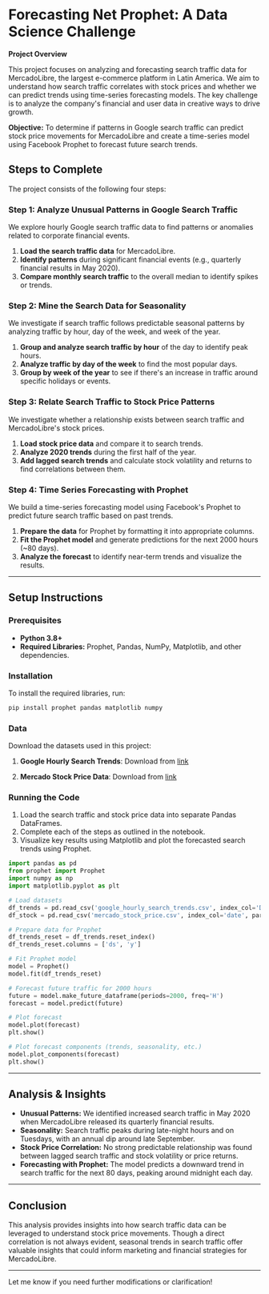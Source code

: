 
# Forecasting Net Prophet: A Data Science Challenge

**Project Overview**

This project focuses on analyzing and forecasting search traffic data for MercadoLibre, the largest e-commerce platform in Latin America. We aim to understand how search traffic correlates with stock prices and whether we can predict trends using time-series forecasting models. The key challenge is to analyze the company's financial and user data in creative ways to drive growth.

**Objective:** 
To determine if patterns in Google search traffic can predict stock price movements for MercadoLibre and create a time-series model using Facebook Prophet to forecast future search trends.

## Steps to Complete

The project consists of the following four steps:

### Step 1: Analyze Unusual Patterns in Google Search Traffic
We explore hourly Google search traffic data to find patterns or anomalies related to corporate financial events.

1. **Load the search traffic data** for MercadoLibre.
2. **Identify patterns** during significant financial events (e.g., quarterly financial results in May 2020).
3. **Compare monthly search traffic** to the overall median to identify spikes or trends.

### Step 2: Mine the Search Data for Seasonality
We investigate if search traffic follows predictable seasonal patterns by analyzing traffic by hour, day of the week, and week of the year.

1. **Group and analyze search traffic by hour** of the day to identify peak hours.
2. **Analyze traffic by day of the week** to find the most popular days.
3. **Group by week of the year** to see if there's an increase in traffic around specific holidays or events.

### Step 3: Relate Search Traffic to Stock Price Patterns
We investigate whether a relationship exists between search traffic and MercadoLibre's stock prices.

1. **Load stock price data** and compare it to search trends.
2. **Analyze 2020 trends** during the first half of the year.
3. **Add lagged search trends** and calculate stock volatility and returns to find correlations between them.

### Step 4: Time Series Forecasting with Prophet
We build a time-series forecasting model using Facebook's Prophet to predict future search traffic based on past trends.

1. **Prepare the data** for Prophet by formatting it into appropriate columns.
2. **Fit the Prophet model** and generate predictions for the next 2000 hours (~80 days).
3. **Analyze the forecast** to identify near-term trends and visualize the results.

---

## Setup Instructions

### Prerequisites

- **Python 3.8+**
- **Required Libraries:** Prophet, Pandas, NumPy, Matplotlib, and other dependencies.

### Installation

To install the required libraries, run:

```bash
pip install prophet pandas matplotlib numpy
```

### Data

Download the datasets used in this project:

1. **Google Hourly Search Trends**: 
   Download from [link](https://static.bc-edx.com/ai/ail-v-1-0/m8/lms/datasets/google_hourly_search_trends.csv)
   
2. **Mercado Stock Price Data**: 
   Download from [link](https://static.bc-edx.com/ai/ail-v-1-0/m8/lms/datasets/mercado_stock_price.csv)

### Running the Code

1. Load the search traffic and stock price data into separate Pandas DataFrames.
2. Complete each of the steps as outlined in the notebook.
3. Visualize key results using Matplotlib and plot the forecasted search trends using Prophet.

```python
import pandas as pd
from prophet import Prophet
import numpy as np
import matplotlib.pyplot as plt

# Load datasets
df_trends = pd.read_csv('google_hourly_search_trends.csv', index_col='Date', parse_dates=True).dropna()
df_stock = pd.read_csv('mercado_stock_price.csv', index_col='date', parse_dates=True).dropna()

# Prepare data for Prophet
df_trends_reset = df_trends.reset_index()
df_trends_reset.columns = ['ds', 'y']

# Fit Prophet model
model = Prophet()
model.fit(df_trends_reset)

# Forecast future traffic for 2000 hours
future = model.make_future_dataframe(periods=2000, freq='H')
forecast = model.predict(future)

# Plot forecast
model.plot(forecast)
plt.show()

# Plot forecast components (trends, seasonality, etc.)
model.plot_components(forecast)
plt.show()
```

---

## Analysis & Insights

- **Unusual Patterns:** We identified increased search traffic in May 2020 when MercadoLibre released its quarterly financial results.
- **Seasonality:** Search traffic peaks during late-night hours and on Tuesdays, with an annual dip around late September.
- **Stock Price Correlation:** No strong predictable relationship was found between lagged search traffic and stock volatility or price returns.
- **Forecasting with Prophet:** The model predicts a downward trend in search traffic for the next 80 days, peaking around midnight each day.

---

## Conclusion

This analysis provides insights into how search traffic data can be leveraged to understand stock price movements. Though a direct correlation is not always evident, seasonal trends in search traffic offer valuable insights that could inform marketing and financial strategies for MercadoLibre.

---

Let me know if you need further modifications or clarification!
